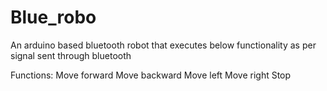 # Blue_robo
An arduino based bluetooth robot that executes below functionality as per signal sent through bluetooth

Functions:
Move forward
Move backward
Move left
Move right
Stop
	
